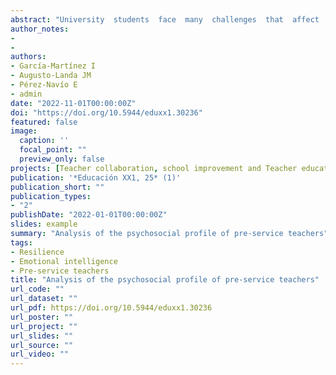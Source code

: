```yaml
---
abstract: "University  students  face  many  challenges  that  affect  their  mental  health during this stage. Psychosocial aspects, such as resilience, help to address the imbalance they often experience in their daily lives. The aim is  to  find  the  relationship  between  students’  resilience  and  their  mental  health,  while  analyzing  the  mediating  role  played  by  personality  factors  between these variables. To carry out this study, a sample of 692 university students  belonging  to  different  Degrees  of  Education  answered  three  questionnaires  voluntarily,  one  to  measure  resilience  (RS-14),  another  to measure personality factors (Big Five) and another to measure mental health  (MH-5).  A  mediational  model  based  on  Structural  Equations  was  proposed  for  this  analysis.The  results  indicate  that  resilience  is  able  to significantly predict students’ mental health directly and that it also predicts all personality components assessed in students. Furthermore, it was found that of all the personality factors examined, only neuroticism was found to be predictive of mental health. Furthermore, resilience is positioned as a mediating factor between mental health and personality factors. Specifically, resilience  emerged  as  a  significant  mediator  in  the  relationship  between  agreeableness, neuroticism and openness and mental health. Moreover, all other personality factors are directly related to resilience. In the same way, the results also confirm the need to train pre-service teachers in psychosocial factors in order to prevent future problems in their subsequent professional performance."
author_notes:
- 
- 
authors:
- García-Martínez I
- Augusto-Landa JM
- Pérez-Navío E
- admin
date: "2022-11-01T00:00:00Z"
doi: "https://doi.org/10.5944/eduxx1.30236"
featured: false
image:
  caption: '' 
  focal_point: ""
  preview_only: false
projects: [Teacher collaboration, school improvement and Teacher education]
publication: '*Educación XX1, 25* (1)'
publication_short: ""
publication_types:
- "2"
publishDate: "2022-01-01T00:00:00Z"
slides: example
summary: "Analysis of the psychosocial profile of pre-service teachers"
tags:
- Resilience
- Emotional intelligence
- Pre-service teachers
title: "Analysis of the psychosocial profile of pre-service teachers"
url_code: ""
url_dataset: ""
url_pdf: https://doi.org/10.5944/eduxx1.30236
url_poster: ""
url_project: ""
url_slides: ""
url_source: ""
url_video: ""
---
```

